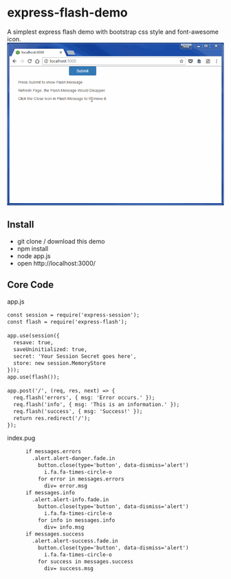 # express-flash-demo

A simplest express flash demo with bootstrap css style and font-awesome icon.
![screenshot](./public/images/screenshot.gif)

## Install

 - git clone / download this demo
 - npm install
 - node app.js
 - open http://localhost:3000/

## Core Code

app.js
```
const session = require('express-session');
const flash = require('express-flash');

app.use(session({
  resave: true,
  saveUninitialized: true,
  secret: 'Your Session Secret goes here',
  store: new session.MemoryStore
}));
app.use(flash());

app.post('/', (req, res, next) => {
  req.flash('errors', { msg: 'Error occurs.' });
  req.flash('info', { msg: 'This is an information.' });
  req.flash('success', { msg: 'Success!' });
  return res.redirect('/');
});
```

index.pug
```
      if messages.errors
        .alert.alert-danger.fade.in
          button.close(type='button', data-dismiss='alert')
            i.fa.fa-times-circle-o
          for error in messages.errors
            div= error.msg
      if messages.info
        .alert.alert-info.fade.in
          button.close(type='button', data-dismiss='alert')
            i.fa.fa-times-circle-o
          for info in messages.info
            div= info.msg
      if messages.success
        .alert.alert-success.fade.in
          button.close(type='button', data-dismiss='alert')
            i.fa.fa-times-circle-o
          for success in messages.success
            div= success.msg
```